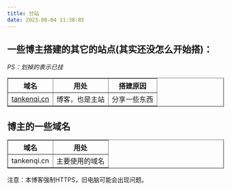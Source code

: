 ```yaml
---
title: 分站
date: 2023-08-04 11:38:05
---
```

## 一些博主搭建的其它的站点(其实还没怎么开始搭)：

*PS：划掉的表示已挂*

<table border="1">

<tr>
<th>域名</th>
<th>用处</th>
<th>搭建原因</th>
</tr>

<tr>
<td><a href="https://www.tankenqi.cn">tankenqi.cn</a></td>
<td>博客，也是主站</td>
<td>分享一些东西</td>
</tr>

<!-- <tr>
<td><a href="https://oj.yisous.xyz">oj.yisous.xyz</a></td>
<td><del>OnlineJudge系统</del></td>
<td>用于自己练习信奥赛题目<del>其实是搞来象征意义的</del></td>
</tr>

<tr>
<td><a href="https://status.yisous.xyz">status.yisous.xyz</a></td>
<td>网站状态监控</td>
<td>用于监控网站的状态，基于uptimeRobot</del></td>
</tr>

<tr>
<td><a href="https://mc.yisous.xyz">mc.yisous.xyz</a></td>
<td><del>Minecraft服务器</del></td>
<td>用来联机玩，类似于粉丝服那种，还没弄好</td>
</tr>

<tr>
<td><a href="https://tc.yisous.xyz">tc.yisous.xyz</a></td>
<td><del>Typecho测试站</del></td>
<td>看看typecho怎么样，搞来玩的，已经由Wordpress迁移至当前的Typecho，未来服务器文档之后可能会换用</td>
</tr>

<tr>
<td><a href="https://yisous.tk">yisous.tk/lyxop.xyz</a></td>
<td><del>短链接生成器</del></td>`
<td>制作短链接，使用本站域名，技术有限，所以很丑</td>
</tr>

<tr>
<td><a href="https://bbs.yisous.xyz">bbs.yisous.xyz</a></td>
<td><del>LYXの论坛</del></td>
<td>交流一些事情，也可以闲聊，还没弄<del>说是交流其实还是搞来象征意义搞来玩的</del></td>
</tr> -->

</table>

## 博主的一些域名

<table border="1">
<tr>
<th>域名</th>
<th>用处</th>
</tr>

<tr>
<td>tankenqi.cn</td>
<td>主要使用的域名</td>
</tr>

<!-- <tr>
<td>lyxop.xyz</td>
<td>注册拿来给副站用的，使用blog.lyxop.xyz进入主站。由于域名续费太贵，所以打算以后换成yisous.tk，其余一样</td>
</tr>

<tr>
<td>ariasaka.top</td>
<td>在硅云白嫖的一个域名，后续可能会作为主域名使用</td>
</tr>

<tr>
<td>lyxoff2233.eu.org</td>
<td>以前的eu.org域名，还不错，后面要拿来想办法用一用</td>
</tr>

<tr>
<td>lyxofficial.eu.org</td>
<td>图一乐域名</td>
</tr>

<tr>
<td>yisous.tk</td>
<td>20年为了搭树莓派服搞的域名，可是树莓派没多久就被我超坏了，现在就买不起了，后来这个域名过期，现在又弄回来作为副站使用，使用blog.yisous.tk进入主站，www和根域名主站用于提供短域名服务（已挂）。</td>
</tr> -->

</table>

注意：本博客强制HTTPS，旧电脑可能会出现问题。

<style>
#article-container a:not(.post-meta__tags):not(img):not(a[data-fancybox]):hover{
    border-radius: 6px;
    background-color: #425aef;
    text-decoration: none!important;
    color:#fff!important;
    border:none;
    box-shadow: #dadada 0 0 8px 2px;
}
#article-container a:not(.post-meta__tags):not(.headerlink):not(a[data-fancybox]){
    /* padding:0 2px; */
    /* text-decoration: 1px solid #425aef; */
    /* text-decoration: underline; */
    border-bottom: 2px solid #425aef;
    color:var(--font-color);
    padding:4px
}
</style>
